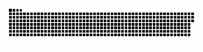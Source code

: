 <picture>
<source media="(prefers-color-scheme: dark)" srcset="https://raw.githubusercontent.com/ArrogantGao/ArrogantGao/output/github-contribution-grid-snake-dark.svg">
<source media="(prefers-color-scheme: light)" srcset="https://raw.githubusercontent.com/ArrogantGao/ArrogantGao/output/github-contribution-grid-snake.svg">
<img alt="github contribution grid snake animation" src="https://raw.githubusercontent.com/ArrogantGao/ArrogantGao/output/github-contribution-grid-snake.svg">
</picture>
